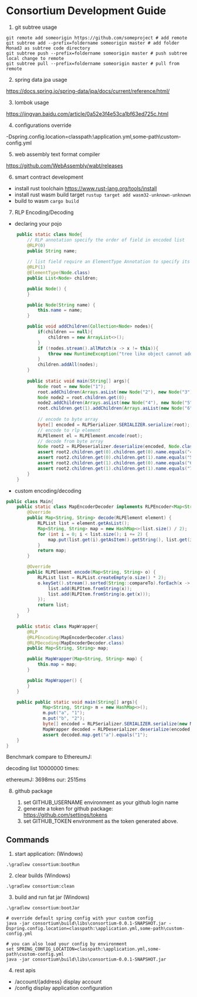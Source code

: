 # Consortium Development Guide

1. git subtree usage

```shell script
git remote add someorigin https://github.com/someproject # add remote
git subtree add --prefix=foldername someorigin master # add folder MonadJ as subtree code directory
git subtree push --prefix=foldername someorigin master # push subtree local change to remote
git subtree pull --prefix=foldername someorigin master # pull from remote 
```

2. spring data jpa usage

https://docs.spring.io/spring-data/jpa/docs/current/reference/html/

3. lombok usage

https://jingyan.baidu.com/article/0a52e3f4e53ca1bf63ed725c.html

4. configurations override

-Dspring.config.location=classpath:\application.yml,some-path\custom-config.yml

5. web assembly text format compiler

https://github.com/WebAssembly/wabt/releases

6. smart contract development

- install rust toolchain https://www.rust-lang.org/tools/install
- install rust wasm build target ```rustup target add wasm32-unknown-unknown``` 
- build to wasm ```cargo build ```

7. RLP Encoding/Decoding

- declaring your pojo

```java
    public static class Node{  
        // RLP annotation specify the order of field in encoded list
        @RLP(0)
        public String name;
    
        // list field require an ElementType Annotation to specify its element type
        @RLP(1)
        @ElementType(Node.class)
        public List<Node> children;

        public Node() {
        }

        public Node(String name) {
            this.name = name;
        }

        public void addChildren(Collection<Node> nodes){
            if(children == null){
                children = new ArrayList<>();
            }
            if (!nodes.stream().allMatch(x -> x != this)){
                throw new RuntimeException("tree like object cannot add self as children");
            }
            children.addAll(nodes);
        }
        
        public static void main(String[] args){
            Node root = new Node("1");
            root.addChildren(Arrays.asList(new Node("2"), new Node("3")));
            Node node2 = root.children.get(0);
            node2.addChildren(Arrays.asList(new Node("4"), new Node("5")));
            root.children.get(1).addChildren(Arrays.asList(new Node("6"), new Node("7")));
    
            // encode to byte array
            byte[] encoded = RLPSerializer.SERIALIZER.serialize(root);
            // encode to rlp element
            RLPElement el = RLPElement.encode(root);
            // decode from byte array
            Node root2 = RLPDeserializer.deserialize(encoded, Node.class);
            assert root2.children.get(0).children.get(0).name.equals("4");
            assert root2.children.get(0).children.get(1).name.equals("5");
            assert root2.children.get(1).children.get(0).name.equals("6");
            assert root2.children.get(1).children.get(1).name.equals("7");            
        }       
    }
```

- custom encoding/decoding

```java
public class Main{
    public static class MapEncoderDecoder implements RLPEncoder<Map<String, String>>, RLPDecoder<Map<String, String>> {
        @Override
        public Map<String, String> decode(RLPElement element) {
            RLPList list = element.getAsList();
            Map<String, String> map = new HashMap<>(list.size() / 2);
            for (int i = 0; i < list.size(); i += 2) {
                map.put(list.get(i).getAsItem().getString(), list.get(i+1).getAsItem().getString());
            }
            return map;
        }

        @Override
        public RLPElement encode(Map<String, String> o) {
            RLPList list = RLPList.createEmpty(o.size() * 2);
            o.keySet().stream().sorted(String::compareTo).forEach(x -> {
                list.add(RLPItem.fromString(x));
                list.add(RLPItem.fromString(o.get(x)));
            });
            return list;
        }
    }

    public static class MapWrapper{
        @RLP
        @RLPEncoding(MapEncoderDecoder.class)
        @RLPDecoding(MapEncoderDecoder.class)
        public Map<String, String> map;

        public MapWrapper(Map<String, String> map) {
            this.map = map;
        }

        public MapWrapper() {
        }
    }

    public public static void main(String[] args){
              Map<String, String> m = new HashMap<>();
              m.put("a", "1");
              m.put("b", "2");
              byte[] encoded = RLPSerializer.SERIALIZER.serialize(new MapWrapper(m));
              MapWrapper decoded = RLPDeserializer.deserialize(encoded, MapWrapper.class);
              assert decoded.map.get("a").equals("1");
    }
}
```

Benchmark compare to EthereumJ:

decoding list 10000000 times: 

ethereumJ: 3698ms 
our: 2515ms

8. github package

    1. set GITHUB_USERNAME environment as your github login name
    2. generate a token for github package: https://github.com/settings/tokens
    3. set GITHUB_TOKEN environment as the token generated above. 

## Commands

1. start application: (Windows) 

```.\gradlew consortium:bootRun```

2. clear builds (Windows) 

```.\gradlew consortium:clean```

3. build and run fat jar (Windows)

```shell script
.\gradlew consortium:bootJar       

# override default spring config with your custom config                     
java -jar consortium\build\libs\consortium-0.0.1-SNAPSHOT.jar -Dspring.config.location=classpath:\application.yml,some-path\custom-config.yml

# you can also load your config by environment
set SPRING_CONFIG_LOCATION=classpath:\application.yml,some-path\custom-config.yml 
java -jar consortium\build\libs\consortium-0.0.1-SNAPSHOT.jar
```  

4. rest apis

- /account/{address} display account 
- /config display application configuration
